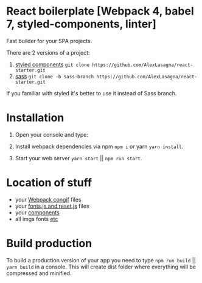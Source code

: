# React boilerplate [Webpack 4, babel 7, styled-components, linter]

Fast builder for your SPA projects.

There are 2 versions of a project:

1) [styled components](https://www.styled-components.com/) `git clone https://github.com/AlexLasagna/react-starter.git`
2) [sass](https://sass-lang.com/) `git clone -b sass-branch https://github.com/AlexLasagna/react-starter.git`

If you familiar with styled it's better to use it instead of Sass branch.

# Installation

1) Open your console and type:

2) Install webpack dependencies via npm `npm i` or yarn `yarn install`.

3) Start your web server `yarn start` || `npm run start`.

# Location of stuff

- your [Webpack congif](https://github.com/AlexLasagna/react-starter/tree/master/webpack) files
- your [fonts.js and reset.js](https://github.com/AlexLasagna/react-starter/tree/master/src/styles) files
- your [components](https://github.com/AlexLasagna/react-starter/tree/master/src)
- all imgs fonts [etc](https://github.com/AlexLasagna/react-starter/tree/master/src/static)

# Build production

To build a production version of your app you need to type `npm run build` || `yarn build` in a console. This will create dist folder where everything will be compressed and minified.